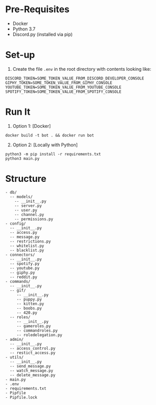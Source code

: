 # Pre-Requisites
- Docker
- Python 3.7
- Discord.py (installed via pip)

# Set-up
1. Create the file `.env` in the root directory with contents looking like:
```
DISCORD_TOKEN=SOME_TOKEN_VALUE_FROM_DISCORD_DEVELOPER_CONSOLE
GIPHY_TOKEN=SOME_TOKEN_VALUE_FROM_GIPHY_CONSOLE
YOUTUBE_TOKEN=SOME_TOKEN_VALUE_FROM_YOUTUBE_CONSOLE
SPOTIFY_TOKEN=SOME_TOKEN_VALUE_FROM_SPOTIFY_CONSOLE
```


# Run It
1. Option 1: [Docker]
```
docker build -t bot . && docker run bot
```

2. Option 2: [Locally with Python]
```
python3 -m pip install -r requirements.txt
python3 main.py
```

# Structure

```
- db/
  -- models/
    -- __init__.py
    -- server.py
    -- user.py
    -- channel.py
    -- permissions.py
- config/
  -- __init__.py
  -- access.py
  -- message.py
  -- restrictions.py
  -- whitelist.py
  -- blacklist.py
- connectors/
  -- __init__.py
  -- spotify.py
  -- youtube.py
  -- giphy.py
  -- reddit.py
- commands/
  -- __init__.py
  -- gif/
     -- __init__.py
     -- puppy.py
     -- kitten.py
     -- boobs.py
     -- 420.py
  -- roles/
     -- __init__.py
     -- gameroles.py
     -- commandroles.py
     -- roledelegation.py
- admin/
  -- __init__.py
  -- access_control.py
  -- restict_access.py
- utils/
  -- __init__.py
  -- send_message.py
  -- watch_message.py
  -- delete_message.py
- main.py
- .env
- requirements.txt
- Pipfile
- Pipfile.lock
```
